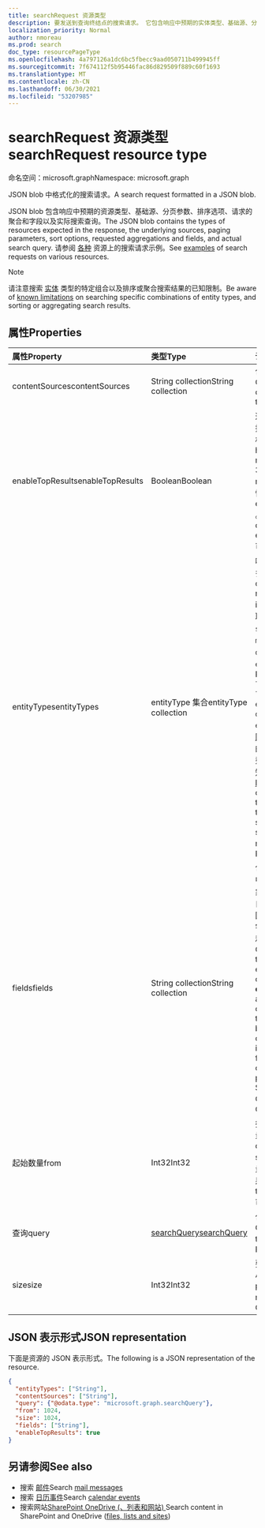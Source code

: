 ```yaml
---
title: searchRequest 资源类型
description: 要发送到查询终结点的搜索请求。 它包含响应中预期的实体类型、基础源、分页参数、字段请求和实际搜索查询。
localization_priority: Normal
author: nmoreau
ms.prod: search
doc_type: resourcePageType
ms.openlocfilehash: 4a797126a1dc6bc5fbecc9aad050711b499945ff
ms.sourcegitcommit: 7f674112f5b95446fac86d829509f889c60f1693
ms.translationtype: MT
ms.contentlocale: zh-CN
ms.lasthandoff: 06/30/2021
ms.locfileid: "53207985"
---
```

# <a name="searchrequest-resource-type"></a><span data-ttu-id="2e16c-104">searchRequest 资源类型</span><span class="sxs-lookup"><span data-stu-id="2e16c-104">searchRequest resource type</span></span>

<span data-ttu-id="2e16c-105">命名空间：microsoft.graph</span><span class="sxs-lookup"><span data-stu-id="2e16c-105">Namespace: microsoft.graph</span></span>

<span data-ttu-id="2e16c-106">JSON blob 中格式化的搜索请求。</span><span class="sxs-lookup"><span data-stu-id="2e16c-106">A search request formatted in a JSON blob.</span></span> 

<span data-ttu-id="2e16c-107">JSON blob 包含响应中预期的资源类型、基础源、分页参数、排序选项、请求的聚合和字段以及实际搜索查询。</span><span class="sxs-lookup"><span data-stu-id="2e16c-107">The JSON blob contains the types of resources expected in the response, the underlying sources, paging parameters, sort options, requested aggregations and fields, and actual search query.</span></span> <span data-ttu-id="2e16c-108">请参阅 [各种](#see-also) 资源上的搜索请求示例。</span><span class="sxs-lookup"><span data-stu-id="2e16c-108">See [examples](#see-also) of search requests on various resources.</span></span>

> [!NOTE]
> <span data-ttu-id="2e16c-109">请注意搜索 [实体](search-api-overview.md#known-limitations) 类型的特定组合以及排序或聚合搜索结果的已知限制。</span><span class="sxs-lookup"><span data-stu-id="2e16c-109">Be aware of [known limitations](search-api-overview.md#known-limitations) on searching specific combinations of entity types, and sorting or aggregating search results.</span></span>


## <a name="properties"></a><span data-ttu-id="2e16c-110">属性</span><span class="sxs-lookup"><span data-stu-id="2e16c-110">Properties</span></span>

| <span data-ttu-id="2e16c-111">属性</span><span class="sxs-lookup"><span data-stu-id="2e16c-111">Property</span></span>     | <span data-ttu-id="2e16c-112">类型</span><span class="sxs-lookup"><span data-stu-id="2e16c-112">Type</span></span>        | <span data-ttu-id="2e16c-113">说明</span><span class="sxs-lookup"><span data-stu-id="2e16c-113">Description</span></span> |             |
|:-------------|:------------|:------------|:------------|
|<span data-ttu-id="2e16c-114">contentSources</span><span class="sxs-lookup"><span data-stu-id="2e16c-114">contentSources</span></span>|<span data-ttu-id="2e16c-115">String collection</span><span class="sxs-lookup"><span data-stu-id="2e16c-115">String collection</span></span>|<span data-ttu-id="2e16c-116">包含要定向的连接。</span><span class="sxs-lookup"><span data-stu-id="2e16c-116">Contains the connection to be targeted.</span></span>|
|<span data-ttu-id="2e16c-117">enableTopResults</span><span class="sxs-lookup"><span data-stu-id="2e16c-117">enableTopResults</span></span>|<span data-ttu-id="2e16c-118">Boolean</span><span class="sxs-lookup"><span data-stu-id="2e16c-118">Boolean</span></span>|<span data-ttu-id="2e16c-119">这将触发邮件的混合排序：前 3 个邮件最相关。</span><span class="sxs-lookup"><span data-stu-id="2e16c-119">This triggers hybrid sort for messages : the first 3 messages are the most relevant.</span></span> <span data-ttu-id="2e16c-120">此属性仅适用于 entityType= `message` 。</span><span class="sxs-lookup"><span data-stu-id="2e16c-120">This property is only applicable to entityType=`message`.</span></span> <span data-ttu-id="2e16c-121">可选。</span><span class="sxs-lookup"><span data-stu-id="2e16c-121">Optional.</span></span>|
|<span data-ttu-id="2e16c-122">entityTypes</span><span class="sxs-lookup"><span data-stu-id="2e16c-122">entityTypes</span></span>|<span data-ttu-id="2e16c-123">entityType 集合</span><span class="sxs-lookup"><span data-stu-id="2e16c-123">entityType collection</span></span>| <span data-ttu-id="2e16c-124">响应中预期的一种或多种资源类型。</span><span class="sxs-lookup"><span data-stu-id="2e16c-124">One or more types of resources expected in the response.</span></span> <span data-ttu-id="2e16c-125">可取值为：`list`、`site`、`listItem`、`message`、`event`、`drive`、`driveItem`、`externalItem`。</span><span class="sxs-lookup"><span data-stu-id="2e16c-125">Possible values are: `list`, `site`, `listItem`, `message`, `event`, `drive`, `driveItem`, `externalItem`.</span></span> <span data-ttu-id="2e16c-126">有关 [同一](search-api-overview.md#known-limitations) 搜索请求中支持的两个或多个实体类型的组合，请参阅已知限制。</span><span class="sxs-lookup"><span data-stu-id="2e16c-126">See [known limitations](search-api-overview.md#known-limitations) for those combinations of two or more entity types that are supported in the same search request.</span></span> <span data-ttu-id="2e16c-127">必填。</span><span class="sxs-lookup"><span data-stu-id="2e16c-127">Required.</span></span>|
|<span data-ttu-id="2e16c-128">fields</span><span class="sxs-lookup"><span data-stu-id="2e16c-128">fields</span></span>|<span data-ttu-id="2e16c-129">String collection</span><span class="sxs-lookup"><span data-stu-id="2e16c-129">String collection</span></span> |<span data-ttu-id="2e16c-130">包含为 **entityTypes** 中指定的每个资源对象返回的字段，允许自定义默认情况下返回的字段，包括其他字段，如 SharePoint 和 OneDrive。</span><span class="sxs-lookup"><span data-stu-id="2e16c-130">Contains the fields to be returned for each resource object specified in **entityTypes**, allowing customization of the fields returned by default otherwise, including additional fields such as custom managed properties from SharePoint and OneDrive.</span></span> <span data-ttu-id="2e16c-131">可选。</span><span class="sxs-lookup"><span data-stu-id="2e16c-131">Optional.</span></span>|
|<span data-ttu-id="2e16c-132">起始数量</span><span class="sxs-lookup"><span data-stu-id="2e16c-132">from</span></span>|<span data-ttu-id="2e16c-133">Int32</span><span class="sxs-lookup"><span data-stu-id="2e16c-133">Int32</span></span>|<span data-ttu-id="2e16c-134">指定搜索结果的偏移量。</span><span class="sxs-lookup"><span data-stu-id="2e16c-134">Specifies the offset for the search results.</span></span> <span data-ttu-id="2e16c-135">偏移量 0 返回第一个结果。</span><span class="sxs-lookup"><span data-stu-id="2e16c-135">Offset 0 returns the very first result.</span></span> <span data-ttu-id="2e16c-136">可选。</span><span class="sxs-lookup"><span data-stu-id="2e16c-136">Optional.</span></span>|
|<span data-ttu-id="2e16c-137">查询</span><span class="sxs-lookup"><span data-stu-id="2e16c-137">query</span></span>|[<span data-ttu-id="2e16c-138">searchQuery</span><span class="sxs-lookup"><span data-stu-id="2e16c-138">searchQuery</span></span>](searchquery.md)|<span data-ttu-id="2e16c-139">包含查询词。</span><span class="sxs-lookup"><span data-stu-id="2e16c-139">Contains the query terms.</span></span> <span data-ttu-id="2e16c-140">必填。</span><span class="sxs-lookup"><span data-stu-id="2e16c-140">Required.</span></span>|
|<span data-ttu-id="2e16c-141">size</span><span class="sxs-lookup"><span data-stu-id="2e16c-141">size</span></span>|<span data-ttu-id="2e16c-142">Int32</span><span class="sxs-lookup"><span data-stu-id="2e16c-142">Int32</span></span>|<span data-ttu-id="2e16c-143">要检索的页面的大小。</span><span class="sxs-lookup"><span data-stu-id="2e16c-143">The size of the page to be retrieved.</span></span> <span data-ttu-id="2e16c-144">可选。</span><span class="sxs-lookup"><span data-stu-id="2e16c-144">Optional.</span></span>|

## <a name="json-representation"></a><span data-ttu-id="2e16c-145">JSON 表示形式</span><span class="sxs-lookup"><span data-stu-id="2e16c-145">JSON representation</span></span>

<span data-ttu-id="2e16c-146">下面是资源的 JSON 表示形式。</span><span class="sxs-lookup"><span data-stu-id="2e16c-146">The following is a JSON representation of the resource.</span></span>

```json
{
  "entityTypes": ["String"],
  "contentSources": ["String"],
  "query": {"@odata.type": "microsoft.graph.searchQuery"},
  "from": 1024,
  "size": 1024,
  "fields": ["String"],
  "enableTopResults": true  
}
```

## <a name="see-also"></a><span data-ttu-id="2e16c-147">另请参阅</span><span class="sxs-lookup"><span data-stu-id="2e16c-147">See also</span></span>
- <span data-ttu-id="2e16c-148">搜索 [邮件](/graph/search-concept-messages)</span><span class="sxs-lookup"><span data-stu-id="2e16c-148">Search [mail messages](/graph/search-concept-messages)</span></span>
- <span data-ttu-id="2e16c-149">搜索 [日历事件](/graph/search-concept-events)</span><span class="sxs-lookup"><span data-stu-id="2e16c-149">Search [calendar events](/graph/search-concept-events)</span></span>
- <span data-ttu-id="2e16c-150">搜索网站[SharePoint OneDrive (、列表和网站) ](/graph/search-concept-files)</span><span class="sxs-lookup"><span data-stu-id="2e16c-150">Search content in SharePoint and OneDrive ([files, lists and sites](/graph/search-concept-files))</span></span>



<!-- uuid: 16cd6b66-4b1a-43a1-adaf-3a886856ed98
2019-02-04 14:57:30 UTC -->
<!-- {
  "type": "#page.annotation",
  "description": "searchRequest resource",
  "keywords": "",
  "section": "documentation",
  "tocPath": ""
}-->


